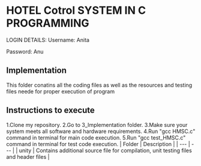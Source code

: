 # HOTEL Cotrol SYSTEM IN C PROGRAMMING
LOGIN DETAILS:
Username: Anita

Password: Anu
##  Implementation
This folder conatins all the coding files as well as the resources and testing files neede for proper execution of program
## Instructions to execute
1.Clone my repository.
2.Go to 3_Implementation folder.
3.Make sure your system meets all software and hardware requirements.
4.Run "gcc HMSC.c" command in terminal for main code execution.
5.Run "gcc test_HMSC.c" command in terminal for test code execution.
| Folder | Description |
| --- | --- |
| unity | Contains additional source file for compilation, unit testing files and header files |
